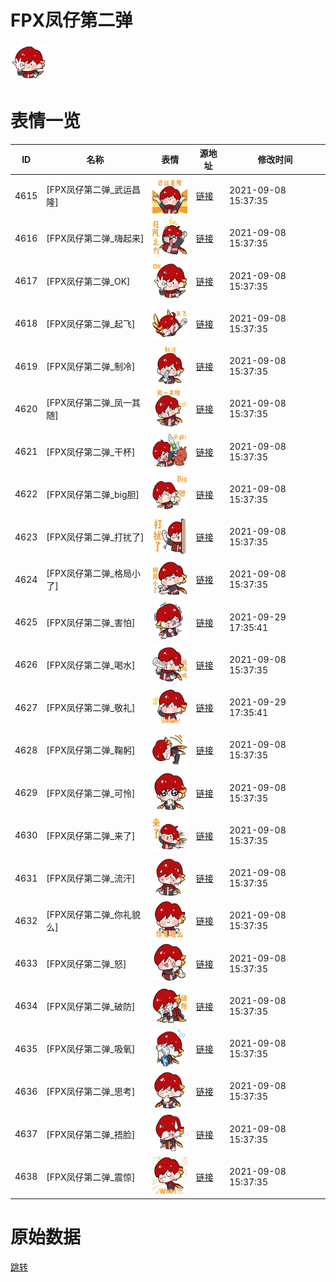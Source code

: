 # FPX凤仔第二弹

<img src="./cover.png" height="60" alt="cover" />

# 表情一览

|ID|名称|表情|源地址|修改时间|
|----|----|----|----|----|
|4615|[FPX凤仔第二弹_武运昌隆]|<img src="./pic/004615_%5BFPX凤仔第二弹_武运昌隆%5D.png" height="60" alt="武运昌隆"/>|[链接](http://i0.hdslb.com/bfs/emote/65906da89f4ce64508a9f87b18538b7e8b729d62.png)|2021-09-08 15:37:35|
|4616|[FPX凤仔第二弹_嗨起来]|<img src="./pic/004616_%5BFPX凤仔第二弹_嗨起来%5D.png" height="60" alt="嗨起来"/>|[链接](http://i0.hdslb.com/bfs/emote/87039d8488b03d4e70d7ea3d28b619b067dcfb0d.png)|2021-09-08 15:37:35|
|4617|[FPX凤仔第二弹_OK]|<img src="./pic/004617_%5BFPX凤仔第二弹_OK%5D.png" height="60" alt="OK"/>|[链接](http://i0.hdslb.com/bfs/emote/d73c2e378e1dea3eba21898ff2f9b0ee21ab5f3e.png)|2021-09-08 15:37:35|
|4618|[FPX凤仔第二弹_起飞]|<img src="./pic/004618_%5BFPX凤仔第二弹_起飞%5D.png" height="60" alt="起飞"/>|[链接](http://i0.hdslb.com/bfs/emote/fb95aaf85ed83efc630a834a9665ffd1584ef709.png)|2021-09-08 15:37:35|
|4619|[FPX凤仔第二弹_制冷]|<img src="./pic/004619_%5BFPX凤仔第二弹_制冷%5D.png" height="60" alt="制冷"/>|[链接](http://i0.hdslb.com/bfs/emote/44645eefcd96efef2d756a34824a2e2427bd1f77.png)|2021-09-08 15:37:35|
|4620|[FPX凤仔第二弹_凤一其随]|<img src="./pic/004620_%5BFPX凤仔第二弹_凤一其随%5D.png" height="60" alt="凤一其随"/>|[链接](http://i0.hdslb.com/bfs/emote/8c50c927ce443caab0036adb3f06b3d37517470c.png)|2021-09-08 15:37:35|
|4621|[FPX凤仔第二弹_干杯]|<img src="./pic/004621_%5BFPX凤仔第二弹_干杯%5D.png" height="60" alt="干杯"/>|[链接](http://i0.hdslb.com/bfs/emote/bf6a0a7df765b99dbd5dbf769550a3bf38e6d164.png)|2021-09-08 15:37:35|
|4622|[FPX凤仔第二弹_big胆]|<img src="./pic/004622_%5BFPX凤仔第二弹_big胆%5D.png" height="60" alt="big胆"/>|[链接](http://i0.hdslb.com/bfs/emote/1652afaa1cf9e89f765492ddc6ebcf2cc3edf58a.png)|2021-09-08 15:37:35|
|4623|[FPX凤仔第二弹_打扰了]|<img src="./pic/004623_%5BFPX凤仔第二弹_打扰了%5D.png" height="60" alt="打扰了"/>|[链接](http://i0.hdslb.com/bfs/emote/eebef9ddb39d26c3eae503bc2719708b0729a78c.png)|2021-09-08 15:37:35|
|4624|[FPX凤仔第二弹_格局小了]|<img src="./pic/004624_%5BFPX凤仔第二弹_格局小了%5D.png" height="60" alt="格局小了"/>|[链接](http://i0.hdslb.com/bfs/emote/1db32e3e0db097c50a7652f65ec477d16519c545.png)|2021-09-08 15:37:35|
|4625|[FPX凤仔第二弹_害怕]|<img src="./pic/004625_%5BFPX凤仔第二弹_害怕%5D.png" height="60" alt="害怕"/>|[链接](http://i0.hdslb.com/bfs/emote/548c5bead42ca58a895bc61aa6bdfefd320aa553.png)|2021-09-29 17:35:41|
|4626|[FPX凤仔第二弹_喝水]|<img src="./pic/004626_%5BFPX凤仔第二弹_喝水%5D.png" height="60" alt="喝水"/>|[链接](http://i0.hdslb.com/bfs/emote/eae2999b3dc3fcaa96e1b3d1bce9fad14994c916.png)|2021-09-08 15:37:35|
|4627|[FPX凤仔第二弹_敬礼]|<img src="./pic/004627_%5BFPX凤仔第二弹_敬礼%5D.png" height="60" alt="敬礼"/>|[链接](http://i0.hdslb.com/bfs/emote/b913d32f098af164157a6089ff5aa02bf2d6b05b.png)|2021-09-29 17:35:41|
|4628|[FPX凤仔第二弹_鞠躬]|<img src="./pic/004628_%5BFPX凤仔第二弹_鞠躬%5D.png" height="60" alt="鞠躬"/>|[链接](http://i0.hdslb.com/bfs/emote/33d29f4fddaaae4e5ba1f9decd886cab02ec40b9.png)|2021-09-08 15:37:35|
|4629|[FPX凤仔第二弹_可怜]|<img src="./pic/004629_%5BFPX凤仔第二弹_可怜%5D.png" height="60" alt="可怜"/>|[链接](http://i0.hdslb.com/bfs/emote/05e3e5dd04d27ffbe2e282bce2125226bda99a52.png)|2021-09-08 15:37:35|
|4630|[FPX凤仔第二弹_来了]|<img src="./pic/004630_%5BFPX凤仔第二弹_来了%5D.png" height="60" alt="来了"/>|[链接](http://i0.hdslb.com/bfs/emote/e4f548863afd66edb9ecbfd86be765c0a0a043cc.png)|2021-09-08 15:37:35|
|4631|[FPX凤仔第二弹_流汗]|<img src="./pic/004631_%5BFPX凤仔第二弹_流汗%5D.png" height="60" alt="流汗"/>|[链接](http://i0.hdslb.com/bfs/emote/85e5874e03ae72c057cf223798213958f5ace0ee.png)|2021-09-08 15:37:35|
|4632|[FPX凤仔第二弹_你礼貌么]|<img src="./pic/004632_%5BFPX凤仔第二弹_你礼貌么%5D.png" height="60" alt="你礼貌么"/>|[链接](http://i0.hdslb.com/bfs/emote/30a71d739af3e631f80ffbacaf697085c9f87b0f.png)|2021-09-08 15:37:35|
|4633|[FPX凤仔第二弹_怒]|<img src="./pic/004633_%5BFPX凤仔第二弹_怒%5D.png" height="60" alt="怒"/>|[链接](http://i0.hdslb.com/bfs/emote/3891b3c261563baeca2461819c2a2e2f7bdf6701.png)|2021-09-08 15:37:35|
|4634|[FPX凤仔第二弹_破防]|<img src="./pic/004634_%5BFPX凤仔第二弹_破防%5D.png" height="60" alt="破防"/>|[链接](http://i0.hdslb.com/bfs/emote/cc3cf867618593ab947d12e935ac94066eed4ad4.png)|2021-09-08 15:37:35|
|4635|[FPX凤仔第二弹_吸氧]|<img src="./pic/004635_%5BFPX凤仔第二弹_吸氧%5D.png" height="60" alt="吸氧"/>|[链接](http://i0.hdslb.com/bfs/emote/e78d8dc0fc6d326501afbaab90ede62d8c980c5c.png)|2021-09-08 15:37:35|
|4636|[FPX凤仔第二弹_思考]|<img src="./pic/004636_%5BFPX凤仔第二弹_思考%5D.png" height="60" alt="思考"/>|[链接](http://i0.hdslb.com/bfs/emote/cd5ed7ed2bf6cd07818bcd9d922ecfaebef2ecfc.png)|2021-09-08 15:37:35|
|4637|[FPX凤仔第二弹_捂脸]|<img src="./pic/004637_%5BFPX凤仔第二弹_捂脸%5D.png" height="60" alt="捂脸"/>|[链接](http://i0.hdslb.com/bfs/emote/6fa2911ec0cd345b8c509ccaa4061ba1be6b155c.png)|2021-09-08 15:37:35|
|4638|[FPX凤仔第二弹_震惊]|<img src="./pic/004638_%5BFPX凤仔第二弹_震惊%5D.png" height="60" alt="震惊"/>|[链接](http://i0.hdslb.com/bfs/emote/26324b163436030c94ad818e9cdcca7167c00b8a.png)|2021-09-08 15:37:35|

# 原始数据

[跳转](./raw.json)

